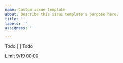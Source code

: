 ```yaml
---
name: Custom issue template
about: Describe this issue template's purpose here.
title: ''
labels: ''
assignees: ''

---
```


Todo
[ ] Todo

Limit
9/19 00:00
